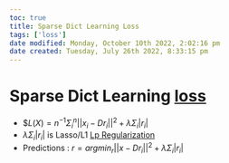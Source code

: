 ```yaml
---
toc: true
title: Sparse Dict Learning Loss
tags: ['loss']
date modified: Monday, October 10th 2022, 2:02:16 pm
date created: Tuesday, July 26th 2022, 8:33:15 pm
---
```


# Sparse Dict Learning [loss](../Tag%20Pages/loss.md)
- $$L(X) = n^{-1}\Sigma_i^n ||x_i - Dr_i ||^2 + \lambda \Sigma_i |r_i|$
- $\lambda \Sigma_i |r_i|$ is Lasso/L1 [Lp Regularization](Lp%20Regularization.md)
- Predictions : $r = argmin_r ||x- Dr_i ||^2 + \lambda \Sigma_i |r_i|$



